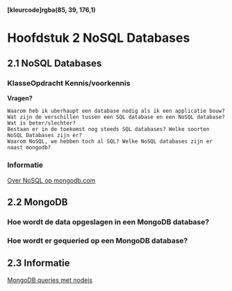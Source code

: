 #### [kleurcode]rgba(85, 39, 176,1)

# Hoofdstuk 2 NoSQL Databases

## 2.1 NoSQL Databases

### KlasseOpdracht Kennis/voorkennis

__Vragen?__

    Waarom heb ik uberhaupt een database nodig als ik een applicatie bouw?
    Wat zijn de verschillen tussen een SQL database en een NoSQL database? Wat is beter/slechter?
    Bestaan er in de toekomst nog steeds SQL databases? Welke soorten NoSQL Databases zijn er? 
    Waarom NoSQL, we hebben toch al SQL? Welke NoSQL databases zijn er naast mongodb?

### Informatie

<a href="https://www.mongodb.com/nosql-inline" target="_new">Over NoSQL op mongodb.com</a>

## 2.2 MongoDB

### Hoe wordt de data opgeslagen in een MongoDB database?

### Hoe wordt er gequeried op een MongoDB database?

## 2.3 Informatie

<a href="https://www.w3schools.com/nodejs/nodejs_mongodb.asp">MongoDB queries met nodejs</a>

